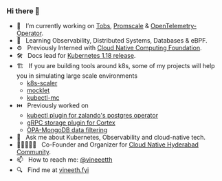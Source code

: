 ### Hi there 👋

- 🔭  &nbsp; I’m currently working on [Tobs](https://github.com/timescale/tobs), [Promscale](https://github.com/timescale/promscale) & [OpenTelemetry-Operator](https://github.com/open-telemetry/opentelemetry-operator#opentelemetry-operator-for-kubernetes).
- 🌱  &nbsp; Learning Observability, Distributed Systems, Databases & eBPF.
- ⚙️  &nbsp; Previously Interned with [Cloud Native Computing Foundation](https://www.cncf.io).
- 🛠️   &nbsp; Docs lead for [Kubernetes 1.18 release](https://github.com/kubernetes/sig-release/blob/master/releases/release-1.18/release_team.md).
- 🏗️  &nbsp; If you are building tools around k8s, some of my projects will help you in simulating large scale environments
     - [k8s-scaler](https://github.com/VineethReddy02/k8s-scaler) 
     - [mocklet](https://github.com/VineethReddy02/mocklet)
     - [kubectl-mc](https://github.com/VineethReddy02/kubectl-mc) 
- ⏮️  &nbsp; Previously worked on 
     - [kubectl plugin for zalando's postgres operator](https://www.vineethweb.com/projects/kubectl-pg-plugin/) 
     - [gRPC storage plugin for Cortex](https://www.vineethweb.com/projects/grpc-store-cortex/)
     - [OPA-MongoDB data filtering](https://github.com/open-policy-agent/contrib/tree/master/data_filter_mongodb)
- 💬  &nbsp; Ask me about Kubernetes, Observability and cloud-native tech. 
- 🧑🏽‍🤝‍🧑🏽 &nbsp; Co-Founder and Organizer for [Cloud Native Hyderabad Community](https://www.meetup.com/Cloud-Native-Hyderabad/).
- 📫  &nbsp; How to reach me: [@vineeetth](https://twitter.com/vineeetth)
- 🔍  &nbsp; Find me at [vineeth.fyi](https://vineeth.fyi)
